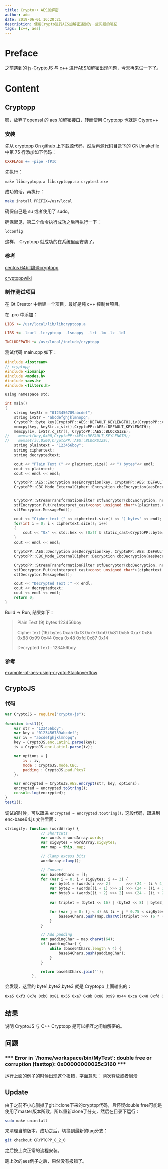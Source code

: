 ```yaml
---
title: Crypto++ AES加解密
author: ado
date: 2019-06-01 16:20:21
description: 使用Crypto进行AES加解密遇到的一些问题的笔记
tags: [c++, aes]
---
```


# Preface

之前遇到的 js-CryptoJS 与 c++ 进行AES加解密出现问题，今天再来试一下了。

# Content

## Cryptopp

嗯，放弃了openssl 的 aes 加解密接口，转而使用 Cryptopp 也就是 Ctypro++

### 安装

先从 [cryptopp On github](https://github.com/weidai11/cryptopp) 上下载源代码，然后再源代码目录下的 GNUmakefile 中第 75 行添加如下代码：

```makefile
CXXFLAGS += -pipe -fPIC
```

先执行：

```shell
make libcryptopp.a libcryptopp.so cryptest.exe
```

成功的话，再执行：

```sh
make install PREFIX=/usr/local
```

确保自己是 su 或者使用了 sudo。

确保起见，第二个命令执行成功之后再执行一下：

```sh
ldconfig
```

这样， Cryptopp 就成功的在系统里面安装了。

### 参考

[centos 64bit编译cryptopp](<https://www.lwlwq.com/post-cryptopp.html>)

[cryptoppwiki](<https://www.cryptopp.com/wiki/Linux>)

### 制作测试项目

在 Qt Creator 中新建一个项目，最好是纯 c++ 控制台项目。

在 .pro 中添加：

```ini
LIBS += /usr/local/lib/libcryptopp.a

LIBS += -lcurl -lcryptopp  -lsnappy  -lrt -lm -lz -ldl

INCLUDEPATH += /usr/local/include/cryptopp
```

测试代码 main.cpp 如下：

```c
#include <iostream>
// cryptopp
#include <iomanip>
#include <modes.h>
#include <aes.h>
#include <filters.h>

using namespace std;

int main()
{
    string keyStr = "0123456789abcdef";
    string ivStr = "abcdefghjklmnopq";
    CryptoPP::byte key[CryptoPP::AES::DEFAULT_KEYLENGTH],iv[CryptoPP::AES::BLOCKSIZE];
    memcpy(key, keyStr.c_str(),CryptoPP::AES::DEFAULT_KEYLENGTH);
    memcpy(iv, ivStr.c_str(), CryptoPP::AES::BLOCKSIZE);
//    memset(key,0x00,CryptoPP::AES::DEFAULT_KEYLENGTH);
//    memset(iv,0x00,CryptoPP::AES::BLOCKSIZE);
    string plaintext = "123456boy";
    string ciphertext;
    string decryptedtext;

    cout << "Plain Text (" << plaintext.size() << ") bytes"<< endl;
    cout << plaintext;
    cout << endl << endl;

    CryptoPP::AES::Encryption aesEncryption(key, CryptoPP::AES::DEFAULT_KEYLENGTH);
    CryptoPP::CBC_Mode_ExternalCipher::Encryption cbcEncryption(aesEncryption, iv);


    CryptoPP::StreamTransformationFilter stfEncryptor(cbcEncryption, new CryptoPP::StringSink(ciphertext));
    stfEncryptor.Put(reinterpret_cast<const unsigned char*>(plaintext.c_str()),plaintext.length());
    stfEncryptor.MessageEnd();

    cout << "Cipher text (" << ciphertext.size() << ") bytes" << endl;
    for(int i = 0; i < ciphertext.size(); i++)
    {
        cout << "0x" << std::hex << (0xff & static_cast<CryptoPP::byte>(ciphertext[i])) << " ";
    }
    cout << endl << endl;

    CryptoPP::AES::Decryption aesDecryption(key, CryptoPP::AES::DEFAULT_KEYLENGTH);
    CryptoPP::CBC_Mode_ExternalCipher::Decryption cbcDecryption(aesDecryption, iv);

    CryptoPP::StreamTransformationFilter stfDecryptor(cbcDecryption, new CryptoPP::StringSink(decryptedtext));
    stfDecryptor.Put(reinterpret_cast<const unsigned char*>(ciphertext.c_str()),ciphertext.size());
    stfDecryptor.MessageEnd();

    cout << "Decrypted Text :" << endl;
    cout << decryptedtext;
    cout << endl << endl;
    return 0;
}

```

Build -> Run, 结果如下：

> Plain Text (9) bytes
> 123456boy
>
> Cipher text (16) bytes
> 0xa5 0xf3 0x7e 0xb0 0x81 0x55 0xa7 0x8b 0x88 0x99 0x44 0xca 0x48 0xfd 0x87 0x14 
>
> Decrypted Text :
> 123456boy

### 参考

[example-of-aes-using-crypto:Stackoverflow](<https://stackoverflow.com/questions/12306956/example-of-aes-using-crypto>)

## CryptoJS

### 代码

```js
var CryptoJS = require("crypto-js");

function test1(){
    var str = "123456boy";
    var key = "0123456789abcdef";
    var iv = "abcdefghjklmnopq";
    key = CryptoJS.enc.Latin1.parse(key);
    iv = CryptoJS.enc.Latin1.parse(iv);

    var options = {
        iv : iv,
        mode : CryptoJS.mode.CBC,
        padding : CryptoJS.pad.Pkcs7
    };

    var encrypted = CryptoJS.AES.encrypt(str, key, options);
    encrypted = encrypted.toString();
    console.log(encrypted);
}
test1();
```

调试的时候，可以跟进 `encrypted = encrypted.toString();` 这段代码，跟进到 enc-base64.js 文件里面：

```js
stringify: function (wordArray) {
	            // Shortcuts
	            var words = wordArray.words;
	            var sigBytes = wordArray.sigBytes;
	            var map = this._map;

	            // Clamp excess bits
	            wordArray.clamp();

	            // Convert
	            var base64Chars = [];
	            for (var i = 0; i < sigBytes; i += 3) {
	                var byte1 = (words[i >>> 2]       >>> (24 - (i % 4) * 8))       & 0xff;
	                var byte2 = (words[(i + 1) >>> 2] >>> (24 - ((i + 1) % 4) * 8)) & 0xff;
	                var byte3 = (words[(i + 2) >>> 2] >>> (24 - ((i + 2) % 4) * 8)) & 0xff;

	                var triplet = (byte1 << 16) | (byte2 << 8) | byte3;

	                for (var j = 0; (j < 4) && (i + j * 0.75 < sigBytes); j++) {
	                    base64Chars.push(map.charAt((triplet >>> (6 * (3 - j))) & 0x3f));
	                }
	            }

	            // Add padding
	            var paddingChar = map.charAt(64);
	            if (paddingChar) {
	                while (base64Chars.length % 4) {
	                    base64Chars.push(paddingChar);
	                }
	            }

	            return base64Chars.join('');
	        },
```



会发现，这里的 byte1,byte2,byte3  就是 Cryptopp 上面输出的：

```sh
0xa5 0xf3 0x7e 0xb0 0x81 0x55 0xa7 0x8b 0x88 0x99 0x44 0xca 0x48 0xfd 0x87 0x14 
```

## 结果

说明 CryptoJS 与 C++ Cryptopp 是可以相互之间加解密的。



## 问题

### \*** Error in `/home/workspace/bin/MyTest': double free or corruption (fasttop): 0x00000000025c3160 \***

运行上面的例子的时候出现这个报错，字面意思： 两次释放或者崩溃

## Update

由于之前不小心删掉了git上clone下来的cryptpp代码，且怀疑double free可能是使用了master版本所致，所以重新clone了分支，然后在目录下运行：

```sh
sudo make uninstall
```

来清理当前版本，成功之后，切换到最新的tag分支：

```sh
git checkout CRYPTOPP_8_2_0
```

之后按上次正常的流程安装。

跑上次的aes例子之后，果然没有报错了。

